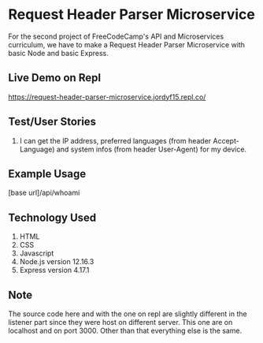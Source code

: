 # Request Header Parser Microservice
For the second project of FreeCodeCamp's API and Microservices curriculum, we have to make a Request Header Parser Microservice with basic Node and basic Express.

## Live Demo on Repl
https://request-header-parser-microservice.jordyf15.repl.co/

## Test/User Stories
1. I can get the IP address, preferred languages (from header Accept-Language)
and system infos (from header User-Agent) for my device.

## Example Usage
[base url]/api/whoami

## Technology Used
1. HTML
2. CSS
3. Javascript
4. Node.js version 12.16.3
5. Express version 4.17.1

## Note
The source code here and with the one on repl are slightly different in the listener part since they were host on different server. This one are on localhost and on port 3000. Other than that everything else is the same.